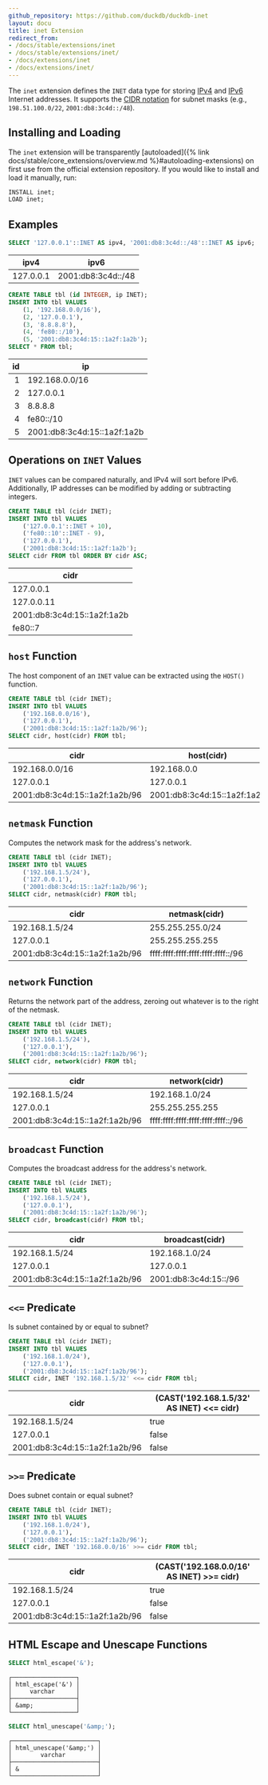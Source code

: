 ```yaml
---
github_repository: https://github.com/duckdb/duckdb-inet
layout: docu
title: inet Extension
redirect_from:
- /docs/stable/extensions/inet
- /docs/stable/extensions/inet/
- /docs/extensions/inet
- /docs/extensions/inet/
---
```


The `inet` extension defines the `INET` data type for storing [IPv4](https://en.wikipedia.org/wiki/Internet_Protocol_version_4) and [IPv6](https://en.wikipedia.org/wiki/IPv6) Internet addresses. It supports the [CIDR notation](https://en.wikipedia.org/wiki/Classless_Inter-Domain_Routing#CIDR_notation) for subnet masks (e.g., `198.51.100.0/22`, `2001:db8:3c4d::/48`).

## Installing and Loading

The `inet` extension will be transparently [autoloaded]({% link docs/stable/core_extensions/overview.md %}#autoloading-extensions) on first use from the official extension repository.
If you would like to install and load it manually, run:

```sql
INSTALL inet;
LOAD inet;
```

## Examples

```sql
SELECT '127.0.0.1'::INET AS ipv4, '2001:db8:3c4d::/48'::INET AS ipv6;
```

|   ipv4    |        ipv6        |
|-----------|--------------------|
| 127.0.0.1 | 2001:db8:3c4d::/48 |

```sql
CREATE TABLE tbl (id INTEGER, ip INET);
INSERT INTO tbl VALUES
    (1, '192.168.0.0/16'),
    (2, '127.0.0.1'),
    (3, '8.8.8.8'),
    (4, 'fe80::/10'),
    (5, '2001:db8:3c4d:15::1a2f:1a2b');
SELECT * FROM tbl;
```

| id |             ip              |
|---:|-----------------------------|
| 1  | 192.168.0.0/16              |
| 2  | 127.0.0.1                   |
| 3  | 8.8.8.8                     |
| 4  | fe80::/10                   |
| 5  | 2001:db8:3c4d:15::1a2f:1a2b |

## Operations on `INET` Values

`INET` values can be compared naturally, and IPv4 will sort before IPv6. Additionally, IP addresses can be modified by adding or subtracting integers.

```sql
CREATE TABLE tbl (cidr INET);
INSERT INTO tbl VALUES
    ('127.0.0.1'::INET + 10),
    ('fe80::10'::INET - 9),
    ('127.0.0.1'),
    ('2001:db8:3c4d:15::1a2f:1a2b');
SELECT cidr FROM tbl ORDER BY cidr ASC;
```

|            cidr             |
|-----------------------------|
| 127.0.0.1                   |
| 127.0.0.11                  |
| 2001:db8:3c4d:15::1a2f:1a2b |
| fe80::7                     |

## `host` Function

The host component of an `INET` value can be extracted using the `HOST()` function.

```sql
CREATE TABLE tbl (cidr INET);
INSERT INTO tbl VALUES
    ('192.168.0.0/16'),
    ('127.0.0.1'),
    ('2001:db8:3c4d:15::1a2f:1a2b/96');
SELECT cidr, host(cidr) FROM tbl;
```

|              cidr              |         host(cidr)          |
|--------------------------------|-----------------------------|
| 192.168.0.0/16                 | 192.168.0.0                 |
| 127.0.0.1                      | 127.0.0.1                   |
| 2001:db8:3c4d:15::1a2f:1a2b/96 | 2001:db8:3c4d:15::1a2f:1a2b |


## `netmask` Function

Computes the network mask for the address's network.

```sql
CREATE TABLE tbl (cidr INET);
INSERT INTO tbl VALUES
    ('192.168.1.5/24'),
    ('127.0.0.1'),
    ('2001:db8:3c4d:15::1a2f:1a2b/96');
SELECT cidr, netmask(cidr) FROM tbl;
```

|              cidr              |              netmask(cidr)         |
|--------------------------------|------------------------------------|
| 192.168.1.5/24                 | 255.255.255.0/24                   |
| 127.0.0.1                      | 255.255.255.255                    |
| 2001:db8:3c4d:15::1a2f:1a2b/96 | ffff:ffff:ffff:ffff:ffff:ffff::/96 |

## `network` Function

Returns the network part of the address, zeroing out whatever is to the right of the netmask.

```sql
CREATE TABLE tbl (cidr INET);
INSERT INTO tbl VALUES
    ('192.168.1.5/24'),
    ('127.0.0.1'),
    ('2001:db8:3c4d:15::1a2f:1a2b/96');
SELECT cidr, network(cidr) FROM tbl;
```

|              cidr              |              network(cidr)         |
|--------------------------------|------------------------------------|
| 192.168.1.5/24                 | 192.168.1.0/24                     |
| 127.0.0.1                      | 255.255.255.255                    |
| 2001:db8:3c4d:15::1a2f:1a2b/96 | ffff:ffff:ffff:ffff:ffff:ffff::/96 |

## `broadcast` Function

Computes the broadcast address for the address's network.

```sql
CREATE TABLE tbl (cidr INET);
INSERT INTO tbl VALUES
    ('192.168.1.5/24'),
    ('127.0.0.1'),
    ('2001:db8:3c4d:15::1a2f:1a2b/96');
SELECT cidr, broadcast(cidr) FROM tbl;
```

|              cidr              |            broadcast(cidr)         |
|--------------------------------|------------------------------------|
| 192.168.1.5/24                 | 192.168.1.0/24                     |
| 127.0.0.1                      | 127.0.0.1                          |
| 2001:db8:3c4d:15::1a2f:1a2b/96 | 2001:db8:3c4d:15::/96              |

## `<<=` Predicate

Is subnet contained by or equal to subnet?

```sql
CREATE TABLE tbl (cidr INET);
INSERT INTO tbl VALUES
    ('192.168.1.0/24'),
    ('127.0.0.1'),
    ('2001:db8:3c4d:15::1a2f:1a2b/96');
SELECT cidr, INET '192.168.1.5/32' <<= cidr FROM tbl;
```

|              cidr              | (CAST('192.168.1.5/32' AS INET) <<= cidr)   |
|--------------------------------|---------------------------------------------|
| 192.168.1.5/24                 | true                                        |
| 127.0.0.1                      | false                                       |
| 2001:db8:3c4d:15::1a2f:1a2b/96 | false                                       |

## `>>=` Predicate

Does subnet contain or equal subnet?

```sql
CREATE TABLE tbl (cidr INET);
INSERT INTO tbl VALUES
    ('192.168.1.0/24'),
    ('127.0.0.1'),
    ('2001:db8:3c4d:15::1a2f:1a2b/96');
SELECT cidr, INET '192.168.0.0/16' >>= cidr FROM tbl;
```

|              cidr              | (CAST('192.168.0.0/16' AS INET) >>= cidr)   |
|--------------------------------|---------------------------------------------|
| 192.168.1.5/24                 | true                                        |
| 127.0.0.1                      | false                                       |
| 2001:db8:3c4d:15::1a2f:1a2b/96 | false                                       |

## HTML Escape and Unescape Functions

```sql
SELECT html_escape('&');
```

```text
┌──────────────────┐
│ html_escape('&') │
│     varchar      │
├──────────────────┤
│ &amp;            │
└──────────────────┘
```

```sql
SELECT html_unescape('&amp;');
```

```text
┌────────────────────────┐
│ html_unescape('&amp;') │
│        varchar         │
├────────────────────────┤
│ &                      │
└────────────────────────┘
```
